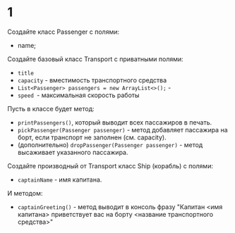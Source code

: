 # 1
Создайте класс Passenger с полями:
- name;

Создайте базовый класс Transport c приватными полями:
- `title`
- `capacity` - вместимость транспортного средства
- `List<Passenger> passengers = new ArrayList<>();` - 
- `speed `- максимальная скорость работы
  
Пусть в классе будет метод: 
- `printPassengers()`, который выводит всех пассажиров в печать.
- `pickPassenger(Passenger passenger)` - метод добавляет пассажира на борт, если транспорт не заполнен (см. capacity). 
- (дополнительно) `dropPassenger(Passenger passenger)` - метод высаживает указанного пассажира. 

Создайте производный от Transport класс Ship (корабль) с полями: 
- `captainName` - имя капитана. 
  
И методом: 
- `captainGreeting()` - метод выводит в консоль фразу "Капитан <имя капитана> приветствует вас на борту <название транспортного средства>"